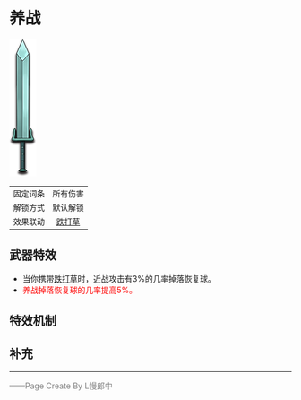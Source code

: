 # 养战
![养战](Texture2D_Sword/养战.png)

|||
|:----:|:----:|
|固定词条|所有伤害|
|解锁方式|默认解锁|
|效果联动|[跌打草](../Potions/Potion_BruiseWeed.md)|


## 武器特效
- 当你携带[跌打草](../Potions/Potion_BruiseWeed.md)时，近战攻击有3%的几率掉落恢复球。
- <font color=red>养战掉落恢复球的几率提高5%。</font>

## 特效机制

## 补充

---

<font color=grey>——Page Create By L慢郎中</font>
